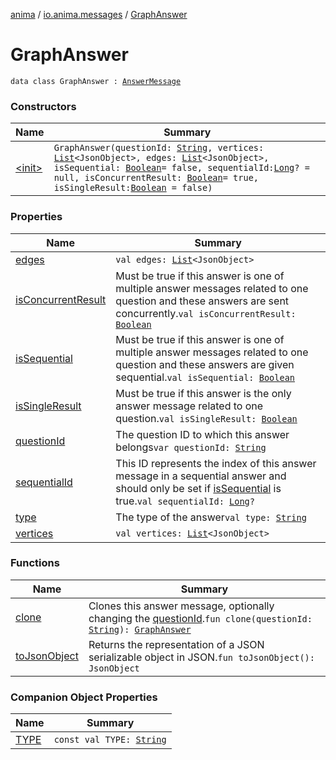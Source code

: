 [anima](../../index.md) / [io.anima.messages](../index.md) / [GraphAnswer](./index.md)

# GraphAnswer

`data class GraphAnswer : `[`AnswerMessage`](../-answer-message/index.md)

### Constructors

| Name | Summary |
|---|---|
| [&lt;init&gt;](-init-.md) | `GraphAnswer(questionId: `[`String`](https://kotlinlang.org/api/latest/jvm/stdlib/kotlin/-string/index.html)`, vertices: `[`List`](https://kotlinlang.org/api/latest/jvm/stdlib/kotlin.collections/-list/index.html)`<JsonObject>, edges: `[`List`](https://kotlinlang.org/api/latest/jvm/stdlib/kotlin.collections/-list/index.html)`<JsonObject>, isSequential: `[`Boolean`](https://kotlinlang.org/api/latest/jvm/stdlib/kotlin/-boolean/index.html)` = false, sequentialId: `[`Long`](https://kotlinlang.org/api/latest/jvm/stdlib/kotlin/-long/index.html)`? = null, isConcurrentResult: `[`Boolean`](https://kotlinlang.org/api/latest/jvm/stdlib/kotlin/-boolean/index.html)` = true, isSingleResult: `[`Boolean`](https://kotlinlang.org/api/latest/jvm/stdlib/kotlin/-boolean/index.html)` = false)` |

### Properties

| Name | Summary |
|---|---|
| [edges](edges.md) | `val edges: `[`List`](https://kotlinlang.org/api/latest/jvm/stdlib/kotlin.collections/-list/index.html)`<JsonObject>` |
| [isConcurrentResult](is-concurrent-result.md) | Must be true if this answer is one of multiple answer messages related to one question and these answers are sent concurrently.`val isConcurrentResult: `[`Boolean`](https://kotlinlang.org/api/latest/jvm/stdlib/kotlin/-boolean/index.html) |
| [isSequential](is-sequential.md) | Must be true if this answer is one of multiple answer messages related to one question and these answers are given sequential.`val isSequential: `[`Boolean`](https://kotlinlang.org/api/latest/jvm/stdlib/kotlin/-boolean/index.html) |
| [isSingleResult](is-single-result.md) | Must be true if this answer is the only answer message related to one question.`val isSingleResult: `[`Boolean`](https://kotlinlang.org/api/latest/jvm/stdlib/kotlin/-boolean/index.html) |
| [questionId](question-id.md) | The question ID to which this answer belongs`var questionId: `[`String`](https://kotlinlang.org/api/latest/jvm/stdlib/kotlin/-string/index.html) |
| [sequentialId](sequential-id.md) | This ID represents the index of this answer message in a sequential answer and should only be set if [isSequential](../-answer-message/is-sequential.md) is true.`val sequentialId: `[`Long`](https://kotlinlang.org/api/latest/jvm/stdlib/kotlin/-long/index.html)`?` |
| [type](type.md) | The type of the answer`val type: `[`String`](https://kotlinlang.org/api/latest/jvm/stdlib/kotlin/-string/index.html) |
| [vertices](vertices.md) | `val vertices: `[`List`](https://kotlinlang.org/api/latest/jvm/stdlib/kotlin.collections/-list/index.html)`<JsonObject>` |

### Functions

| Name | Summary |
|---|---|
| [clone](clone.md) | Clones this answer message, optionally changing the [questionId](../-answer-message/clone.md#io.anima.messages.AnswerMessage$clone(kotlin.String)/questionId).`fun clone(questionId: `[`String`](https://kotlinlang.org/api/latest/jvm/stdlib/kotlin/-string/index.html)`): `[`GraphAnswer`](./index.md) |
| [toJsonObject](to-json-object.md) | Returns the representation of a JSON serializable object in JSON.`fun toJsonObject(): JsonObject` |

### Companion Object Properties

| Name | Summary |
|---|---|
| [TYPE](-t-y-p-e.md) | `const val TYPE: `[`String`](https://kotlinlang.org/api/latest/jvm/stdlib/kotlin/-string/index.html) |
